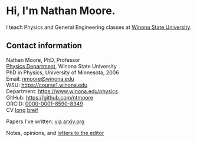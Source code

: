 # Hi, I'm Nathan Moore.
I teach Physics and General Engineering classes at [Winona State University](https://www.winona.edu/).  

## Contact information
Nathan Moore, PhD, Professor  
[Physics Department](https://www.winona.edu/physics/), Winona State University  
PhD in Physics, University of Minnesota, 2006  
Email: <nmoore@winona.edu>  
WSU: <https://course1.winona.edu>  
Department: <https://www.winona.edu/physics>  
GitHub: <https://github.com/ntmoore>  
ORCID: [0000-0001-8590-8349](https://orcid.org/0000-0001-8590-8349)  
CV [long](./cv/nmoore_cv.pdf) [breif](./cv/nmoore_cv_breif.pdf)

Papers I've written: [via arxiv.org](papers.md) 

Notes, opinions, and [letters to the editor](notes/notes.md)
